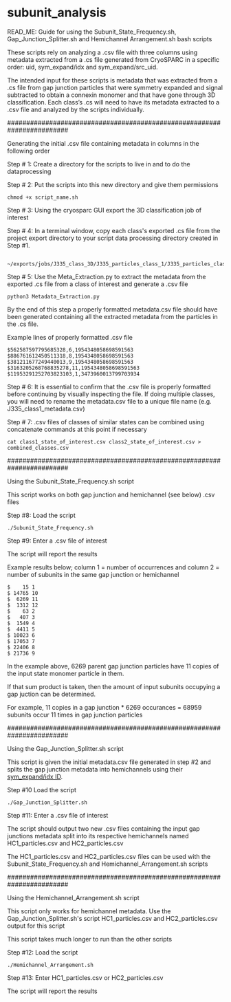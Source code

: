 # subunit_analysis

READ_ME: Guide for using the Subunit_State_Frequency.sh, Gap_Junction_Splitter.sh and Hemichannel Arrangement.sh bash scripts

These scripts rely on analyzing a .csv file with three columns using metadata extracted from a .cs file generated from CryoSPARC in a specific order: uid, sym_expand/idx and sym_expand/src_uid. 

The intended input for these scripts is metadata that was extracted from a .cs file from gap junction particles that were symmetry expanded and signal subtracted to obtain a connexin monomer and that have gone through 3D classification. Each class’s .cs will need to have its metadata extracted to a .csv file and analyzed by the scripts  individually.


########################################################################


Generating the initial .csv file containing metadata in columns in the following order

Step # 1: Create a directory for the scripts to live in and to do the dataprocessing

Step # 2: Put the scripts into this new directory and give them permissions
```
chmod +x script_name.sh
```

Step # 3: Using the cryosparc GUI export the 3D classification job of interest

Step # 4: In a terminal window, copy each class's exported .cs file from the project export directory to your script data processing directory created in Step #1. 
```
 ~/exports/jobs/J335_class_3D/J335_particles_class_1/J335_particles_class_1_exported.cs
```

Step # 5: Use the Meta_Extraction.py to extract the metadata from the exported .cs file from a class of interest and generate a .csv file
```
python3 Metadata_Extraction.py
```


By the end of this step a properly formatted metadata.csv file should have been generated containing all the extracted metadata from the particles in the .cs file.

Example lines of properly formatted .csv file
```
$562587597795685328,6,1954348058698591563
$886761612450511318,8,1954348058698591563
$381211677249440013,9,1954348058698591563
$3163205268768835278,11,1954348058698591563
$11953291252703823103,1,3473960013799703934
```
Step # 6: It is essential to confirm that the .csv file is properly formatted before continuing by visually inspecting the file. If doing multiple classes, you will need to rename the metadata.csv file to a unique file name (e.g. J335_class1_metadata.csv)

Step # 7: .csv files of classes of similar states can be combined using concatenate commands at this point if necessary
```
cat class1_state_of_interest.csv class2_state_of_interest.csv > combined_classes.csv
```

########################################################################


Using the Subunit_State_Frequency.sh script

This script works on both gap junction and hemichannel (see below) .csv files

Step #8: Load the script
```
./Subunit_State_Frequency.sh
```
Step #9: Enter a .csv file of interest

The script will report the results

Example results below; column 1 = number of occurrences and column 2 = number of subunits in the same gap junction or hemichannel
```
$    15 1
$ 14765 10
$  6269 11
$  1312 12
$    63 2
$   407 3
$  1549 4
$  4411 5
$ 10023 6
$ 17053 7
$ 22406 8
$ 21736 9
```

In the example above, 6269 parent gap junction particles have 11 copies of the input state monomer particle in them.

If that sum product is taken, then the amount of input subunits occupying a gap juction can be determined.

For example, 11 copies in a gap junction * 6269 occurances = 68959 subunits occur 11 times in gap junction particles


########################################################################


Using the Gap_Junction_Splitter.sh script

This script is given the initial metadata.csv file generated in step #2 and splits the gap junction metadata into hemichannels using their [sym_expand/idx ID](https://discuss.cryosparc.com/t/how-are-sym-expand-idx-ids-assigned-during-symmetry-expansion/13614/2). 

Step #10 Load the script
```
./Gap_Junction_Splitter.sh
```

Step #11: Enter a .csv file of interest

The script should output two new .csv files containing the input gap junctions metadata split into its respective hemichannels named HC1_particles.csv and HC2_particles.csv

The HC1_particles.csv and HC2_particles.csv files can be used with the Subunit_State_Frequency.sh and Hemichannel_Arrangement.sh scripts


########################################################################


Using the Hemichannel_Arrangement.sh script

This script only works for hemichannel metadata. Use the Gap_Junction_Splitter.sh's script HC1_particles.csv and HC2_particles.csv output for this script

This script takes much longer to run than the other scripts

Step #12: Load the script
```
./Hemichannel_Arrangement.sh
```
Step #13: Enter HC1_particles.csv or HC2_particles.csv

The script will report the results

